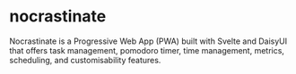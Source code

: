 # nocrastinate
Nocrastinate is a Progressive Web App (PWA) built with Svelte and DaisyUI that offers task management, pomodoro timer, time management, metrics, scheduling, and customisability features.
